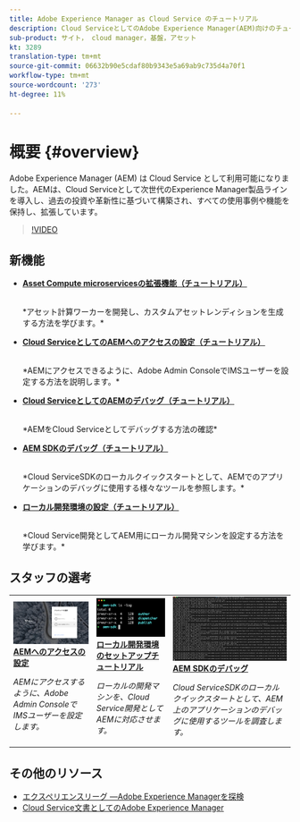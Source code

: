 ```yaml
---
title: Adobe Experience Manager as Cloud Service のチュートリアル
description: Cloud ServiceとしてのAdobe Experience Manager(AEM)向けのチュートリアルの集まり
sub-product: サイト， cloud manager，基盤，アセット
kt: 3289
translation-type: tm+mt
source-git-commit: 06632b90e5cdaf80b9343e5a69ab9c735d4a70f1
workflow-type: tm+mt
source-wordcount: '273'
ht-degree: 11%

---
```



# 概要 {#overview}

Adobe Experience Manager (AEM) は Cloud Service として利用可能になりました。AEMは、Cloud Serviceとして次世代のExperience Manager製品ラインを導入し、過去の投資や革新性に基づいて構築され、すべての使用事例や機能を保持し、拡張しています。

>[!VIDEO](https://video.tv.adobe.com/v/31085/?quality=12&learn=on)

## 新機能

* **[Asset Compute microservicesの拡張機能（チュートリアル）](./asset-compute/overview.md)**

   <br>
   *アセット計算ワーカーを開発し、カスタムアセットレンディションを生成する方法を学びます。*

* **[Cloud ServiceとしてのAEMへのアクセスの設定（チュートリアル）](./accessing/overview.md)**

   <br>
   *AEMにアクセスできるように、Adobe Admin ConsoleでIMSユーザーを設定する方法を説明します。*

* **[Cloud ServiceとしてのAEMのデバッグ（チュートリアル）](./debugging/cloud-service/overview.md)**

   <br>
   *AEMをCloud Serviceとしてデバッグする方法の確認*

* **[AEM SDKのデバッグ（チュートリアル）](./debugging/aem-sdk-local-quickstart/overview.md)**

   <br>
   *Cloud ServiceSDKのローカルクイックスタートとして、AEMでのアプリケーションのデバッグに使用する様々なツールを参照します。*

* **[ローカル開発環境の設定（チュートリアル）](./local-development-environment/overview.md)**

   <br>
   *Cloud Service開発としてAEM用にローカル開発マシンを設定する方法を学びます。*

## スタッフの選考

<table>
   <td>
      <a href="./accessing/overview.md">
      <img alt="Cloud ServiceとしてのAEMへのアクセスの設定" src="./assets/overview/staff-pick__accessing.png"/>
      </a>
      <div>
         <a href="./accessing/overview.md">
         <strong>AEMへのアクセスの設定</strong>
         </a>
      </div>
      <p>
         <em>AEMにアクセスするように、Adobe Admin ConsoleでIMSユーザーを設定します。</em>
      <p>
   </td>   
   <td>
      <a href="./local-development-environment/overview.md">
      <img alt="ローカル開発環境のセットアップチュートリアル" src="./assets/overview/staff-pick__local-development-environment-set-up.png"/>
      </a>
      <div>
         <a href="./local-development-environment/overview.md">
         <strong>ローカル開発環境のセットアップチュートリアル</strong>
         </a>
      </div>
      <p>
         <em>ローカルの開発マシンを、Cloud Service開発としてAEMに対応させます。</em>
      <p>
   </td>   
   <td>
      <a href="./debugging/aem-sdk-local-quickstart/overview.md">
      <img alt="AEM SDKのローカルクイックスタートのデバッグ" src="./assets/overview/staff-pick__debugging.png"/>
      </a>
      <div>
         <a href="./debugging/aem-sdk-local-quickstart/overview.md">
         <strong>AEM SDKのデバッグ</strong>
         </a>
      </div>
      <p>
         <em>Cloud ServiceSDKのローカルクイックスタートとして、AEM上のアプリケーションのデバッグに使用するツールを調査します。</em>
      <p>
   </td>
</table>

## その他のリソース

* [エクスペリエンスリーグ —Adobe Experience Managerを探検](https://experienceleague.adobe.com/#recommended/solutions/experience-manager)
* [Cloud Service文書としてのAdobe Experience Manager](https://docs.adobe.com/content/help/ja-JP/experience-manager-cloud-service/landing/home.html)
